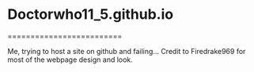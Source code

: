 # Doctorwho11_5.github.io
=========================

Me, trying to host a site on github and failing...
Credit to Firedrake969 for most of the webpage design and look.
